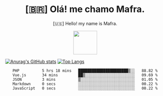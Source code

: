 
<!--Titulo-->           
<h1 align="center">
 [🇧🇷] Olá! me chamo Mafra.
</h1>
<p align="center">
 [🇺🇸] Hello! my name is Mafra.
</p>
<p align="center">
<img src="https://media3.giphy.com/media/hu9xj9UtxpoY3oytsh/giphy.gif?cid=ecf05e47xx6fyhk8nnij7i7v1wr8yoij8jabs4xuww5k8apm&rid=giphy.gif&ct=s" width="75" height="75"/>
</p>

<!--<pre>
    
</pre>-->

[![Anurag's GitHub stats](https://github-readme-stats.vercel.app/api?username=MafraLP&show_icons=true&theme=dracula)](https://github.com/anuraghazra/github-readme-stats)
[![Top Langs](https://github-readme-stats.vercel.app/api/top-langs/?username=anuraghazra&layout=compact&theme=dracula)](https://github.com/anuraghazra/github-readme-stats)

<div align="center">
<!--START_SECTION:waka-->

```text
PHP          5 hrs 18 mins   ██████████████████████▒░░   88.82 %
Vue.js       34 mins         ██▒░░░░░░░░░░░░░░░░░░░░░░   09.69 %
JSON         3 mins          ▒░░░░░░░░░░░░░░░░░░░░░░░░   01.05 %
Markdown     0 secs          ░░░░░░░░░░░░░░░░░░░░░░░░░   00.22 %
JavaScript   0 secs          ░░░░░░░░░░░░░░░░░░░░░░░░░   00.22 %
```

<!--END_SECTION:waka-->



